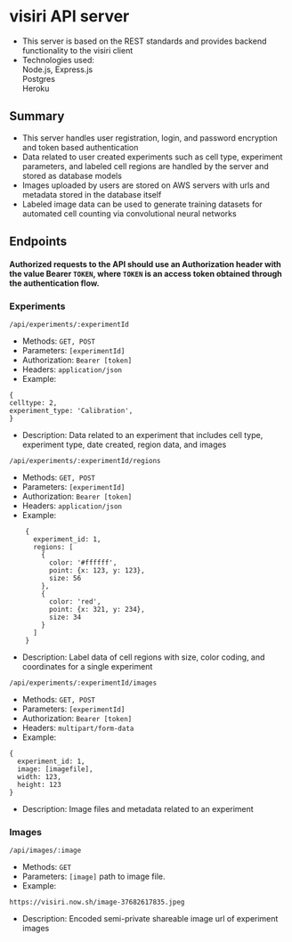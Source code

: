 # visiri API server  
- This server is based on the REST standards and provides backend functionality to the visiri client  
- Technologies used:  
  Node.js, Express.js  
  Postgres  
  Heroku  
  
## Summary  
- This server handles user registration, login, and password encryption and token based authentication  
- Data related to user created experiments such as cell type, experiment parameters, and labeled cell regions are handled by the server and stored as database models  
- Images uploaded by users are stored on AWS servers with urls and metadata stored in the database itself  
- Labeled image data can be used to generate training datasets for automated cell counting via convolutional neural networks  

## Endpoints  

#### Authorized requests to the API should use an Authorization header with the value Bearer `TOKEN`, where `TOKEN` is an access token obtained through the authentication flow.  
  
### Experiments  
`/api/experiments/:experimentId`  
- Methods: `GET, POST`  
- Parameters: `[experimentId]`  
- Authorization: `Bearer [token]`  
- Headers: `application/json`  
- Example:  
```
{  
celltype: 2,  
experiment_type: 'Calibration',  
}  
```

- Description: Data related to an experiment that includes cell type, experiment type, date created, region data, and images  
  
`/api/experiments/:experimentId/regions`  
- Methods: `GET, POST`  
- Parameters: `[experimentId]`  
- Authorization: `Bearer [token]`  
- Headers: `application/json`  
- Example:  
```
    {  
      experiment_id: 1,  
      regions: [  
        {  
          color: '#ffffff',  
          point: {x: 123, y: 123},  
          size: 56  
        },  
        {  
          color: 'red',  
          point: {x: 321, y: 234},  
          size: 34  
        }  
      ]  
    }
```
- Description: Label data of cell regions with size, color coding, and coordinates for a single experiment  
  
`/api/experiments/:experimentId/images`  
- Methods: `GET, POST`  
- Parameters: `[experimentId]`  
- Authorization: `Bearer [token]`  
- Headers: `multipart/form-data`
- Example:  
```
{
  experiment_id: 1,
  image: [imagefile],
  width: 123,
  height: 123
}
```
- Description: Image files and metadata related to an experiment  
  
### Images  
`/api/images/:image`  
- Methods: `GET`  
- Parameters: `[image]` path to image file.  
- Example:  
```
https://visiri.now.sh/image-37682617835.jpeg
```
- Description: Encoded semi-private shareable image url of experiment images
  
